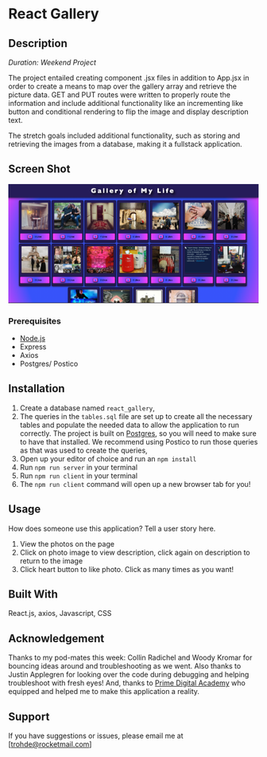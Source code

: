 
# React Gallery

## Description

_Duration: Weekend Project_

The project entailed creating component .jsx files in addition to App.jsx in order to create a means to map over the gallery array and retrieve the picture data. GET and PUT routes were written to properly route the information and include additional functionality like an incrementing like button and conditional rendering to flip the image and display description text. 

The stretch goals included additional functionality, such as storing and retrieving the images from a database, making it a fullstack application.



## Screen Shot

![gallery page](images/react-weekend-project.png)

### Prerequisites

- [Node.js](https://nodejs.org/en/)
- Express
- Axios
- Postgres/ Postico


## Installation


1. Create a database named `react_gallery`,
2. The queries in the `tables.sql` file are set up to create all the necessary tables and populate the needed data to allow the application to run correctly. The project is built on [Postgres](https://www.postgresql.org/download/), so you will need to make sure to have that installed. We recommend using Postico to run those queries as that was used to create the queries, 
3. Open up your editor of choice and run an `npm install`
4. Run `npm run server` in your terminal
5. Run `npm run client` in your terminal
6. The `npm run client` command will open up a new browser tab for you!


## Usage
How does someone use this application? Tell a user story here.

1. View the photos on the page
2. Click on photo image to view description, click again on description to return to the image
3. Click heart button to like photo. Click as many times as you want!


## Built With

React.js, axios, Javascript, CSS


## Acknowledgement
Thanks to my pod-mates this week: Collin Radichel and Woody Kromar for bouncing ideas around and troubleshooting as we went. Also thanks to Justin Applegren for looking over the code during debugging and helping troubleshoot with fresh eyes!
And, thanks to [Prime Digital Academy](www.primeacademy.io) who equipped and helped me to make this application a reality.

## Support
If you have suggestions or issues, please email me at [trohde@rocketmail.com]